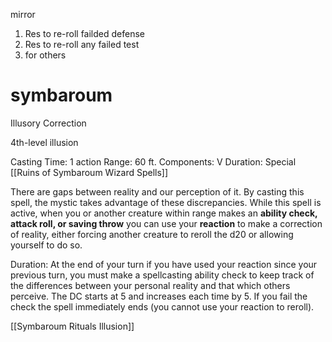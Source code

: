 mirror
1. Res to re-roll failded defense
2. Res to re-roll any failed test
3. for others


# symbaroum

Illusory Correction

4th-level illusion

Casting Time: 1 action 
Range: 60 ft.
Components: V 
Duration: Special
[[Ruins of Symbaroum Wizard Spells]]

There are gaps between reality and our perception of it. By casting this spell, the mystic takes advantage of these discrepancies. While this spell is active, when you or another creature within range makes an **ability check, attack roll, or saving throw** you can use your **reaction** to make a correction of reality, either forcing another creature to reroll the d20 or allowing yourself to do so.

Duration:
At the end of your turn if you have used your reaction since your previous turn, you must make a spellcasting ability check to keep track of the differences between your personal reality and that which others perceive. The DC starts at 5 and increases each time by 5. If you fail the check the spell immediately ends (you cannot use your reaction to reroll).

[[Symbaroum Rituals Illusion]]